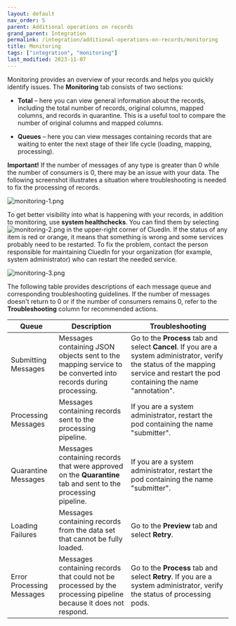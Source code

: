 ```yaml
---
layout: default
nav_order: 5
parent: Additional operations on records
grand_parent: Integration
permalink: /integration/additional-operations-on-records/monitoring
title: Monitoring
tags: ["integration", "monitoring"]
last_modified: 2023-11-07
---
```


Monitoring provides an overview of your records and helps you quickly identify issues. The **Monitoring** tab consists of two sections:

- **Total** – here you can view general information about the records, including the total number of records, original columns, mapped columns, and records in quarantine. This is a useful tool to compare the number of original columns and mapped columns.

- **Queues** – here you can view messages containing records that are waiting to enter the next stage of their life cycle (loading, mapping, processing).

**Important!**  If the number of messages of any type is greater than 0 while the number of consumers is 0, there may be an issue with your data. The following screenshot illustrates a situation where troubleshooting is needed to fix the processing of records.

![monitoring-1.png](../../assets/images/integration/additional-operations/monitoring-1.png)

To get better visibility into what is happening with your records, in addition to monitoring, use **system healthchecks**. You can find them by selecting ![monitoring-2.png](../../assets/images/integration/additional-operations/monitoring-2.png) in the upper-right corner of CluedIn. If the status of any item is red or orange, it means that something is wrong and some services probably need to be restarted. To fix the problem, contact the person responsible for maintaining CluedIn for your organization (for example, system administrator) who can restart the needed service.

![monitoring-3.png](../../assets/images/integration/additional-operations/monitoring-3.png)

The following table provides descriptions of each message queue and corresponding troubleshooting guidelines. If the number of messages doesn't return to 0 or if the number of consumers remains 0, refer to the **Troubleshooting** column for recommended actions.

| Queue | Description | Troubleshooting |
|--|--|--|
| Submitting Messages | Messages containing JSON objects sent to the mapping service to be converted into records during processing. | Go to the **Process** tab and select **Cancel**. If you are a system administrator, verify the status of the mapping service and restart the pod containing the name "annotation". |
| Processing Messages | Messages containing records sent to the processing pipeline. | If you are a system administrator, restart the pod containing the name "submitter". |
| Quarantine Messages | Messages containing records that were approved on the **Quarantine** tab and sent to the processing pipeline. | If you are a system administrator, restart the pod containing the name "submitter". |
| Loading Failures | Messages containing records from the data set that cannot be fully loaded. | Go to the **Preview** tab and select **Retry**. |
| Error Processing Messages | Messages containing records that could not be processed by the processing pipeline because it does not respond. | Go to the **Process** tab and select **Retry**. If you are a system administrator, verify the status of processing pods. |